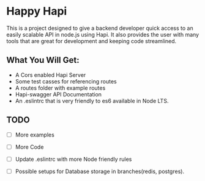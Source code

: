 # Happy Hapi

This is a project designed to give a backend developer quick access to an easily scalable API in node.js using Hapi. It also provides the user with many tools that are great for development and keeping code streamlined.

## What You Will Get:

* A Cors enabled Hapi Server
* Some test casses for referencing routes
* A routes folder with example routes
* Hapi-swagger API Documentation
* An .eslintrc that is very friendly to es6 available in Node LTS.

## TODO

-[ ] More examples
-[ ] More Code
-[ ] Update .eslintrc with more Node friendly rules
-[ ] Possible setups for Database storage in branches(redis, postgres).

